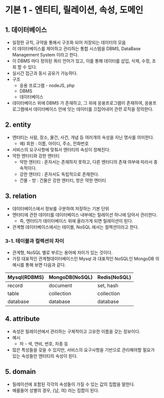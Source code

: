 # 기본 1 - 엔티티, 릴레이션, 속성, 도메인

## 1. 데이터베이스&#x20;

* 일정한 규칙, 규약을 통해서 구조화 되어 저장되는 데이터의 모음&#x20;
* 이 데이터베이스를 제어하고 관리하는 통합 시스템을 DBMS, DataBase Management System 이라고 한다.&#x20;
* 이 DBMS 마다 정의된 쿼리 언어가 있고, 이를 통해 데이터를 삽입, 삭제, 수정, 조회 할 수 있다.&#x20;
* 실시간 접근과 동시 공유가 가능하다.&#x20;
* 구조&#x20;
  * 응용 프로그램 - nodeJS, php
  * DBMS
  * 데이터베이스
* 데이터베이스 위에 DBMS 가 존재하고, 그 위에 응용프로그램이 존재하여, 응용프로그램에서 데이터베이스 안에 잇는 데이터를 끄집어내어 관련 로직을 정의한다.&#x20;

## 2. entity&#x20;

* 엔터티는 사람, 장소, 물건, 사건, 개념 등 여러개의 속성을 지닌 명사를 의미한다.&#x20;
  * 예) 회원 : 이름, 아이디, 주소, 전화번호&#x20;
* 서비스의 요구사항에 맞춰서 엔터티의 속성이 정해진다.&#x20;
* 약한 엔터티와 강한 엔터티&#x20;
  * 약한 엔터티 : 혼자서는 존재하지 못하고, 다른 엔터디의 존재 여부에 따라서 종속적이다.&#x20;
  * 강한 엔터티 : 혼자서도 독립적으로 존재한다.&#x20;
  * 건물 - 방 : 건물은 강한 엔터티, 방은 약한 엔터티

## 3. relation&#x20;

* 데이터베이스에서 정보를 구분하여 저장하는 기본 단위&#x20;
* 엔터티에 관한 데이터를 데이터베이스 내부에는 릴레이션 하나에 담아서 관리한다.&#x20;
  * 즉, 엔터티가 데이터베이스 위에 올라가게 되면 릴레이션이 된다.&#x20;
* 관계형 데이터베이스에서는 테이블, NoSQL 에서는 컬렉션이라고 한다.&#x20;

### 3-1. 테이블과 컬렉션의 차이&#x20;

* 관계형, NoSQL 별로 부르는 용어에 차이가 있는 것이다.&#x20;
* 가장 대표적인 관계형데이터베이스인 Mysql 과 대표적인 NoSQL인 MongoDB 의 예시를 통해 보면 다음과 같다. &#x20;

| Mysql(RDBMS) | MongoDB(NoSQL) | Redis(NoSQL) |
| ------------ | -------------- | ------------ |
| record       | document       | set, hash    |
| table        | collection     | collection   |
| database     | database       | database     |

## 4. attribute

* 속성은 릴레이션에서 관리하는 구체적이고 고유한 이름을 갖는 정보이다.&#x20;
* 예시&#x20;
  * 차 - 색, 연비, 번호, 차종 등&#x20;
* 많은 특성들을 갖을 수 있지만, 서비스의 요구사항을 기반으로 관리해야할 필요가 있는 속성들만 엔터티의 속성이 된다.&#x20;

## 5. domain&#x20;

* 릴레이션에 포함된 각각의 속성들이 가질 수 있는 값의 집합을 말한다.&#x20;
* 예를들어 성별의 경우, {남, 여} 라는 집합이 된다.&#x20;
